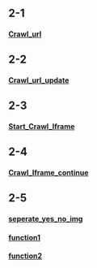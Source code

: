   ## 2-1 <br>
  
   #### [Crawl_url](https://github.com/joe753/hello/blob/master/Exam_(2-1).py)
  ## 2-2  
   #### [Crawl_url_update](https://github.com/joe753/hello/blob/master/Exam_(2-2).py)
  ## 2-3  
   #### [Start_Crawl_Iframe](https://github.com/joe753/hello/blob/master/Exam_(2-3).py)
  ## 2-4 
   #### [Crawl_Iframe_continue](https://github.com/joe753/hello/blob/master/Exam_(2-4).py)
  ## 2-5  
   #### [seperate_yes_no_img](https://github.com/joe753/hello/blob/master/Exam_(2-5).py)

  #### [function1](https://github.com/joe753/hello/blob/master/Exam_(function_make_url).py)
  #### [function2](https://github.com/joe753/hello/blob/master/Exam_(function_urls).py)
   
